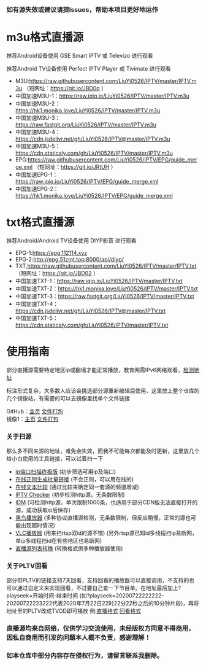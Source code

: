 ### 如有源失效或建议请提Issues，帮助本项目更好地运作

# m3u格式直播源
推荐Android设备使用 GSE Smart IPTV 或 Televizo 进行观看

推荐Android TV设备使用 Perfect IPTV Player 或 Tivimate 进行观看
- M3U:https://raw.githubusercontent.com/LiuYi0526/IPTV/master/IPTV.m3u （短网址：https://git.io/JBD0q ）
- 中国加速M3U-1：https://raw.iqiq.io/LiuYi0526/IPTV/master/IPTV.m3u
- 中国加速M3U-2：https://hk1.monika.love/LiuYi0526/IPTV/master/IPTV.m3u
- 中国加速M3U-3：https://raw.fastgit.org/LiuYi0526/IPTV/master/IPTV.m3u
- 中国加速M3U-4：https://cdn.jsdelivr.net/gh/LiuYi0526/IPTV@master/IPTV.m3u
- 中国加速M3U-5：https://cdn.staticaly.com/gh/LiuYi0526/IPTV/master/IPTV.m3u
- EPG:https://raw.githubusercontent.com/LiuYi0526/IPTV/EPG/guide_merge.xml （短网址：https://git.io/JRtUH ）
- 中国加速EPG-1：https://raw.iqiq.io/LiuYi0526/IPTV/EPG/guide_merge.xml
- 中国加速EPG-2：https://hk1.monika.love/LiuYi0526/IPTV/EPG/guide_merge.xml

# txt格式直播源
推荐Android/Android TV设备使用 DIYP影音 进行观看
- EPG-1:https://epg.112114.xyz
- EPG-2:http://epg.51zmt.top:8000/api/diyp/
- TXT,https://raw.githubusercontent.com/LiuYi0526/IPTV/master/IPTV.txt （短网址：https://git.io/JBD02 ）
- 中国加速TXT-1：https://raw.iqiq.io/LiuYi0526/IPTV/master/IPTV.txt
- 中国加速TXT-2：https://hk1.monika.love/LiuYi0526/IPTV/master/IPTV.txt
- 中国加速TXT-3：https://raw.fastgit.org/LiuYi0526/IPTV/master/IPTV.txt
- 中国加速TXT-4：https://cdn.jsdelivr.net/gh/LiuYi0526/IPTV@master/IPTV.txt
- 中国加速TXT-5：https://cdn.staticaly.com/gh/LiuYi0526/IPTV/master/IPTV.txt

# 使用指南
部分直播源需要特定地区ip或翻墙才能正常播放，教育网需IPv6网络观看，[检测地址](http://test-ipv6.com/)

标注形式复杂，大多数人应该会挑选部分源重新编辑后使用，这里放上整个仓库的几个镜像站，有需要的可以去镜像里找单个文件链接

GitHub：[主页](https://github.com/LiuYi0526/IPTV)  [文件打包](https://github.com/LiuYi0526/IPTV/archive/refs/heads/master.zip)  
镜像1：[主页](https://hub.fastgit.org/LiuYi0526/IPTV)  [文件打包](https://hub.fastgit.org/LiuYi0526/IPTV/archive/master.zip)  

### 关于扫源  
那么多不同来源的地址，难免会失效，而我不可能每次都能及时更新，这里放几个给小白使用的工具链接，可以试着扫一下  
- [ip端口扫描终极版](https://pan.baidu.com/s/1mhQyxhm) (初步筛选可用ip及端口)
- [在线正则生成批量链接](http://tools.jb51.net/aideddesign/ljscq) (不会正则，可以用在线的)
- [在线文本比较](http://wenbenbijiao.renrensousuo.com/) (通过比较来确定同一套源的频道增减)
- [IPTV Checker](http://www.downmsn.com/rjxz/23256.html) (初步检测http源，无条数限制)
- [IDM](http://www.internetdownloadmanager.com/) (可检测http源，单次限制1000条，也适用于部分CDN版无法直接打开的源，成功获取ip后保存)
- [黑鸟播放器](https://guihet.com/blackbird-player.html) (多种协议直播源检测，无条数限制，但反应稍慢，正常的源也可能出现超时情况)
- [VLC播放器](https://vlc.media/) (用来扫rtsp双id的源不错) (另外rtsp源已知id多线程扫ip易断网，单ip多线程扫id在有些地区也易断网)
- [直播源列表转换](https://guihet.com/tvlive-telelist.html) (转换格式供多种播放器使用)

### 关于PLTV回看 
部分带PLTV的链接支持7天回看，支持回看的播放器可以直接调用，不支持的也可以通过自定义来实现回看，不过要自己查一下节目单。在地址最后加上?playseek=开始时间-结束时间 (如?playseek=20200722222222-20200722223222代表2020年7月22日22时22分22秒之后的10分钟片段)，再将地址里的PLTV改成TVOD即可播放 例:[直播格式](http://183.207.248.108/ott.js.chinamobile.com/PLTV/3/224/3221227581/index.m3u8) [回看格式](http://183.207.248.108/ott.js.chinamobile.com/TVOD/3/224/3221227581/index.m3u8?playseek=20200722222222-20200722223222)

### 直播源均来自网络，仅供学习交流使用，未经版权方同意不得商用，因私自商用而引发的问题本人概不负责，感谢理解！
### 如本仓库中部分内容存在侵权行为，请留言联系我删除。
